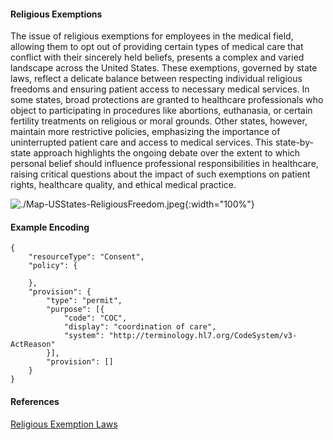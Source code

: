 #### Religious Exemptions  

The issue of religious exemptions for employees in the medical field, allowing them to opt out of providing certain types of medical care that conflict with their sincerely held beliefs, presents a complex and varied landscape across the United States. These exemptions, governed by state laws, reflect a delicate balance between respecting individual religious freedoms and ensuring patient access to necessary medical services. In some states, broad protections are granted to healthcare professionals who object to participating in procedures like abortions, euthanasia, or certain fertility treatments on religious or moral grounds. Other states, however, maintain more restrictive policies, emphasizing the importance of uninterrupted patient care and access to medical services. This state-by-state approach highlights the ongoing debate over the extent to which personal belief should influence professional responsibilities in healthcare, raising critical questions about the impact of such exemptions on patient rights, healthcare quality, and ethical medical practice.

![./Map-USStates-ReligiousFreedom.jpeg](./Map-USStates-ReligiousFreedom.jpeg){:width="100%"}

#### Example Encoding  

```
{ 
    "resourceType": "Consent",
    "policy": {

    },
    "provision": {
        "type": "permit",
        "purpose": [{
            "code": "COC",
            "display": "coordination of care",
            "system": "http://terminology.hl7.org/CodeSystem/v3-ActReason"
        }],
        "provision": []
    }
}
```

#### References  
[Religious Exemption Laws](https://www.lgbtmap.org/equality-maps/religious_exemption_laws/religious_exemption_services)  


